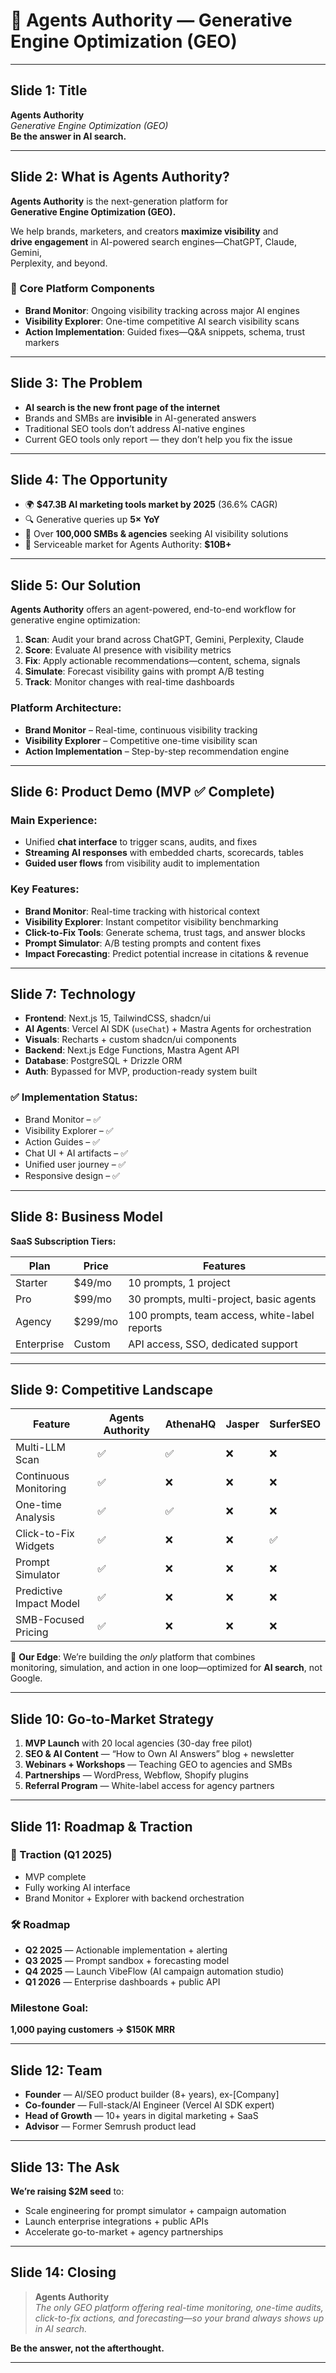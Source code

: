 # 🚀 Agents Authority — Generative Engine Optimization (GEO)

---

## Slide 1: Title

**Agents Authority**  
_Generative Engine Optimization (GEO)_  
**Be the answer in AI search.**

---

## Slide 2: What is Agents Authority?

**Agents Authority** is the next-generation platform for  
**Generative Engine Optimization (GEO).**

We help brands, marketers, and creators **maximize visibility** and  
**drive engagement** in AI-powered search engines—ChatGPT, Claude, Gemini,  
Perplexity, and beyond.

### 🎯 Core Platform Components

- **Brand Monitor**: Ongoing visibility tracking across major AI engines  
- **Visibility Explorer**: One-time competitive AI search visibility scans  
- **Action Implementation**: Guided fixes—Q&A snippets, schema, trust markers

---

## Slide 3: The Problem

- **AI search is the new front page of the internet**
- Brands and SMBs are **invisible** in AI-generated answers
- Traditional SEO tools don’t address AI-native engines
- Current GEO tools only report — they don’t help you fix the issue

---

## Slide 4: The Opportunity

- 🌍 **$47.3B AI marketing tools market by 2025** (36.6% CAGR)
- 🔍 Generative queries up **5× YoY**
- 🚀 Over **100,000 SMBs & agencies** seeking AI visibility solutions
- 🎯 Serviceable market for Agents Authority: **$10B+**

---

## Slide 5: Our Solution

**Agents Authority** offers an agent-powered, end-to-end workflow for  
generative engine optimization:

1. **Scan**: Audit your brand across ChatGPT, Gemini, Perplexity, Claude  
2. **Score**: Evaluate AI presence with visibility metrics  
3. **Fix**: Apply actionable recommendations—content, schema, signals  
4. **Simulate**: Forecast visibility gains with prompt A/B testing  
5. **Track**: Monitor changes with real-time dashboards

### Platform Architecture:

- **Brand Monitor** – Real-time, continuous visibility tracking  
- **Visibility Explorer** – Competitive one-time visibility scan  
- **Action Implementation** – Step-by-step recommendation engine

---

## Slide 6: Product Demo (MVP ✅ Complete)

### Main Experience:
- Unified **chat interface** to trigger scans, audits, and fixes  
- **Streaming AI responses** with embedded charts, scorecards, tables  
- **Guided user flows** from visibility audit to implementation

### Key Features:
- **Brand Monitor**: Real-time tracking with historical context  
- **Visibility Explorer**: Instant competitor visibility benchmarking  
- **Click-to-Fix Tools**: Generate schema, trust tags, and answer blocks  
- **Prompt Simulator**: A/B testing prompts and content fixes  
- **Impact Forecasting**: Predict potential increase in citations & revenue

---

## Slide 7: Technology

- **Frontend**: Next.js 15, TailwindCSS, shadcn/ui  
- **AI Agents**: Vercel AI SDK (`useChat`) + Mastra Agents for orchestration  
- **Visuals**: Recharts + custom shadcn/ui components  
- **Backend**: Next.js Edge Functions, Mastra Agent API  
- **Database**: PostgreSQL + Drizzle ORM  
- **Auth**: Bypassed for MVP, production-ready system built

### ✅ Implementation Status:

- Brand Monitor – ✅  
- Visibility Explorer – ✅  
- Action Guides – ✅  
- Chat UI + AI artifacts – ✅  
- Unified user journey – ✅  
- Responsive design – ✅

---

## Slide 8: Business Model

**SaaS Subscription Tiers:**

| Plan       | Price     | Features                                      |
|------------|-----------|-----------------------------------------------|
| Starter    | $49/mo    | 10 prompts, 1 project                         |
| Pro        | $99/mo    | 30 prompts, multi-project, basic agents       |
| Agency     | $299/mo   | 100 prompts, team access, white-label reports |
| Enterprise | Custom    | API access, SSO, dedicated support            |

---

## Slide 9: Competitive Landscape

| Feature                 | Agents Authority | AthenaHQ | Jasper | SurferSEO |
|------------------------|------------------|----------|--------|-----------|
| Multi-LLM Scan         | ✅               | ✅       | ❌     | ❌        |
| Continuous Monitoring  | ✅               | ❌       | ❌     | ❌        |
| One-time Analysis      | ✅               | ✅       | ❌     | ❌        |
| Click-to-Fix Widgets   | ✅               | ❌       | ❌     | ✅        |
| Prompt Simulator       | ✅               | ❌       | ❌     | ❌        |
| Predictive Impact Model| ✅               | ❌       | ❌     | ❌        |
| SMB-Focused Pricing    | ✅               | ❌       | ❌     | ❌        |

📌 **Our Edge**: We’re building the *only* platform that combines  
monitoring, simulation, and action in one loop—optimized for **AI search**, not Google.

---

## Slide 10: Go-to-Market Strategy

1. **MVP Launch** with 20 local agencies (30-day free pilot)  
2. **SEO & AI Content** — “How to Own AI Answers” blog + newsletter  
3. **Webinars + Workshops** — Teaching GEO to agencies and SMBs  
4. **Partnerships** — WordPress, Webflow, Shopify plugins  
5. **Referral Program** — White-label access for agency partners

---

## Slide 11: Roadmap & Traction

### 🚀 Traction (Q1 2025)
- MVP complete  
- Fully working AI interface  
- Brand Monitor + Explorer with backend orchestration  

### 🛠️ Roadmap

- **Q2 2025** — Actionable implementation + alerting  
- **Q3 2025** — Prompt sandbox + forecasting model  
- **Q4 2025** — Launch VibeFlow (AI campaign automation studio)  
- **Q1 2026** — Enterprise dashboards + public API  

### Milestone Goal:
**1,000 paying customers → $150K MRR**

---

## Slide 12: Team

- **Founder** — AI/SEO product builder (8+ years), ex-[Company]  
- **Co-founder** — Full-stack/AI Engineer (Vercel AI SDK expert)  
- **Head of Growth** — 10+ years in digital marketing + SaaS  
- **Advisor** — Former Semrush product lead

---

## Slide 13: The Ask

**We’re raising $2M seed** to:

- Scale engineering for prompt simulator + campaign automation  
- Launch enterprise integrations + public APIs  
- Accelerate go-to-market + agency partnerships

---

## Slide 14: Closing

> **Agents Authority**  
> _The only GEO platform offering real-time monitoring, one-time audits,  
click-to-fix actions, and forecasting—so your brand always shows up in AI search._

**Be the answer, not the afterthought.**

---
